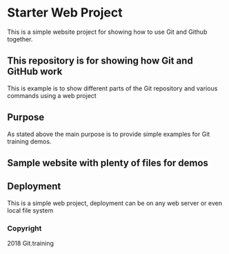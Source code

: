 # Starter Web Project

This is a simple website project for
showing how to use Git and Github together.

## This repository is for showing how Git and GitHub work

This is example is to show different parts
of the Git repository and various commands using
a web project

## Purpose

As stated above the main purpose is to provide 
simple examples for Git training demos.

## Sample website with plenty of files for demos

## Deployment

This is a simple web project, deployment can be on any 
web server or even local file system

### Copyright

2018 Git.training
